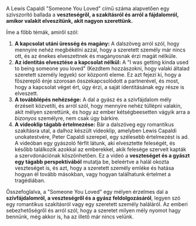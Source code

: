 A Lewis Capaldi "Someone You Loved" című száma alapvetően egy szívszorító ballada a **veszteségről, a szakításról és arról a fájdalomról, amikor valakit elveszítünk, akit nagyon szerettünk.**

Íme a főbb témák, amiről szól:

1.  **A kapcsolat utáni üresség és magány:** A dalszöveg arról szól, hogy mennyire nehéz megbékélni azzal, hogy a szeretett személy már nincs ott, és az énekes elveszettnek és magányosnak érzi magát nélküle.
2.  **Az identitás elvesztése a kapcsolat nélkül:** A "I was getting kinda used to being someone you loved" (Kezdtem hozzászokni, hogy valaki általad szeretett személy legyek) sor központi eleme. Ez azt fejezi ki, hogy a főszereplő énje szorosan összekapcsolódott a partnerével, és most, hogy a kapcsolat véget ért, úgy érzi, a saját identitásának egy része is elveszett.
3.  **A továbblépés nehézsége:** A dal a gyász és a szívfájdalom mély érzéseit közvetíti, és arról szól, hogy mennyire nehéz túllépni valakin, akit mélyen szerettünk, és hogy az ember kétségbeesetten vágyik arra a *bizonyos* személyre, nem csak úgy bárkire.
4.  **A videoklip tágabb értelmezése:** Bár a dalszöveg egy romantikus szakításra utal, a dalhoz készült videoklip, amelyben Lewis Capaldi unokatestvére, Peter Capaldi szerepel, egy szélesebb értelmezést is ad. A videóban egy gyászoló férfit látunk, aki elvesztette feleségét, és később találkozik azokkal az emberekkel, akik felesége szerveit kapták a szervdonációnak köszönhetően. Ez a videó a **veszteséget és a gyászt egy tágabb perspektívából** mutatja be, beleértve a halál okozta veszteséget is, és azt, hogy a szeretett személy emléke és hatása hogyan él tovább másokban, vagy hogyan találhatunk értelmet a tragédiában.

Összefoglalva, a "Someone You Loved" egy mélyen érzelmes dal a **szívfájdalomról, a veszteségről és a gyász feldolgozásáról**, legyen szó egy romantikus szakításról vagy egy szeretett személy haláláról. Az emberi sebezhetőségről és arról szól, hogy a szeretet milyen mély nyomot hagy bennünk, még akkor is, ha az illető már nincs velünk.